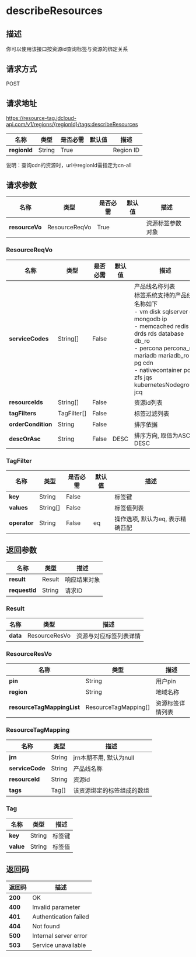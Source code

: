 # describeResources


## 描述
你可以使用该接口按资源id查询标签与资源的绑定关系<br/>


## 请求方式
POST

## 请求地址
https://resource-tag.jdcloud-api.com/v1/regions/{regionId}/tags:describeResources

|名称|类型|是否必需|默认值|描述|
|---|---|---|---|---|
|**regionId**|String|True| |Region ID|

说明：查询cdn的资源时，url中regionId需指定为cn-all

## 请求参数
|名称|类型|是否必需|默认值|描述|
|---|---|---|---|---|
|**resourceVo**|ResourceReqVo|True| |资源标签参数对象|

### ResourceReqVo
|名称|类型|是否必需|默认值|描述|
|---|---|---|---|---|
|**serviceCodes**|String[]|False| |产品线名称列表<br>标签系统支持的产品线名称如下<br>- vm               disk        sqlserver  es          mongodb               ip<br>- memcached        redis       drds       rds         database              db_ro<br>- percona          percona_ro  mariadb    mariadb_ro  pg                    cdn<br>- nativecontainer  pod         zfs        jqs         kubernetesNodegroup   jcq<br>|
|**resourceIds**|String[]|False| |资源id列表|
|**tagFilters**|TagFilter[]|False| |标签过滤列表|
|**orderCondition**|String|False| |排序依据|
|**descOrAsc**|String|False|DESC|排序方向, 取值为ASC, DESC|

### TagFilter
|名称|类型|是否必需|默认值|描述|
|---|---|---|---|---|
|**key**|String|False| |标签键|
|**values**|String[]|False| |标签值列表|
|**operator**|String|False|eq|操作选项, 默认为eq, 表示精确匹配|

## 返回参数
|名称|类型|描述|
|---|---|---|
|**result**|Result|响应结果对象|
|**requestId**|String|请求ID|

### Result
|名称|类型|描述|
|---|---|---|
|**data**|ResourceResVo|资源与对应标签列表详情|
### ResourceResVo
|名称|类型|描述|
|---|---|---|
|**pin**|String|用户pin|
|**region**|String|地域名称|
|**resourceTagMappingList**|ResourceTagMapping[]|资源标签详情列表|
### ResourceTagMapping
|名称|类型|描述|
|---|---|---|
|**jrn**|String|jrn本期不用, 默认为null|
|**serviceCode**|String|产品线名称|
|**resourceId**|String|资源id|
|**tags**|Tag[]|该资源绑定的标签组成的数组|
### Tag
|名称|类型|描述|
|---|---|---|
|**key**|String|标签键|
|**value**|String|标签值|

## 返回码
|返回码|描述|
|---|---|
|**200**|OK|
|**400**|Invalid parameter|
|**401**|Authentication failed|
|**404**|Not found|
|**500**|Internal server error|
|**503**|Service unavailable|
